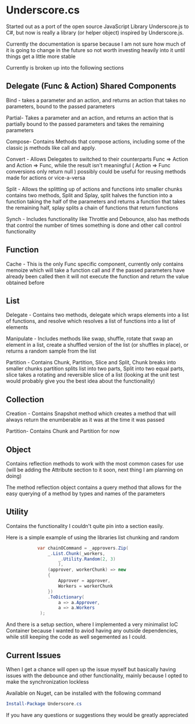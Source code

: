 Underscore.cs
=============

Started out as a port of the open source JavaScript Library Underscore.js to C#,
but now is really a library (or helper object) inspired by Underscore.js.

Currently the documentation is sparse because I am not sure how much of it is going 
to change in the future so not worth investing heavily into it until things get a little
more stable

Currently is broken up into the following sections

Delegate (Func & Action) Shared Components
------------------------------------

Bind - takes a parameter and an action, 
and returns an action that takes no parameters, 
bound to the passed parameters

Partial- Takes a parameter and an action,
and returns an action that is partially bound 
to the passed parameters and takes the remaining 
parameters

Compose- Contains Methods that compose actions, 
including some of the classic js methods like
call and apply.

Convert - Allows Delegates to switched to their counterparts
Func => Action and Action => Func, while the result isn't meaningful
( Action => Func conversions only return null ) possibly could be useful 
for reusing methods made for actions or vice-a-versa

Split - Allows the splitting up of actions and functions into smaller chunks
contains two methods, Split and Splay, split halves the function into a function
taking the half of the parameters and returns a function that takes the remaining 
half, splay splits a chain of functions that return functions 

Synch - Includes functionality like Throttle and Debounce, 
also has methods that control the number of times something is done
and other call control functionality

Function
--------

Cache - This is the only Func specific component, currently only 
contains memoize which will take a function call and if the passed 
parameters have already been called then it will not execute the function
and return the value obtained before


List 
--------

Delegate - Contains two methods, delegate which wraps elements into a list of functions, 
and resolve which resolves a list of functions into a list of elements

Manipulate - Includes methods like swap, shuffle, rotate that swap an element in a list,
create a shuffled version of the list (or shuffles in place), or returns a random sample 
from the list

Partition - Contains Chunk, Partition, Slice and Split, Chunk breaks into smaller chunks
partition splits list into two parts, Split into two equal parts, slice takes a rotating 
and reversible slice of a list (looking at the unit test would probably give you the best 
idea about the functionality) 


Collection
----------

Creation - Contains Snapshot method which creates a method that will always return the enumberable
as it was at the time it was passed

Partition- Contains Chunk and Partition for now

Object
------

Contains reflection methods to work with the most common cases for use (will be adding the Attribute 
section to it soon, next thing I am planning on doing)

The method reflection object contains a query method that allows for the easy querying of a method
by types and names of the parameters

Utility
-------

Contains the functionality I couldn't quite pin into a section easily.

Here is a simple example of using the libraries list chunking and random


```cs
            var chainOCommand = _approvers.Zip(
                _.List.Chunk(_workers,
                    _.Utility.Random(2, 3)
                    ),
                (approver, workerChunk) => new
                {
                    Approver = approver,
                    Workers = workerChunk
                })
                .ToDictionary(
                    a => a.Approver, 
                    a => a.Workers
             );
```


And there is a setup section, where I implemented a very minimalist IoC Container
because I wanted to aviod having any outside dependencies, while still keeping the 
code as well segemented as I could.

Current Issues
---------------

When I get a chance will open up the issue myself but basically having issues with the debounce and other 
functionality, mainly because I opted to make the synchronization lockless


Available on Nuget, can be installed with the following command

```powershell
Install-Package Underscore.cs
``` 

If you have any questions or suggestions they would be greatly appreciated 